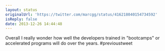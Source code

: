 ```yaml
---
layout: status
originalUrl: 'https://twitter.com/marcgg/status/416218040154734592'
isReply: false
date: 2013-12-26 14:44:48
---
```


Overall I really wonder how well the developers trained in "bootcamps" or accelerated programs will do over the years. #previoustweet

